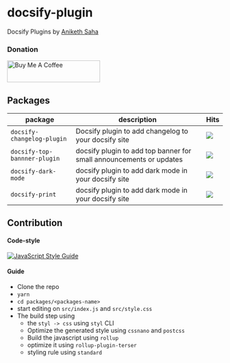 # docsify-plugin

Docsify Plugins by [Aniketh Saha](https://twitter.com/__ANIX__)

### Donation

<a href="https://www.buymeacoffee.com/eydPs6n" target="_blank"><img src="https://cdn.buymeacoffee.com/buttons/default-orange.png" alt="Buy Me A Coffee" style="height: 51px !important;width: 217px !important;" ></a>

## Packages

| **package**                  | **description**                                                     | **Hits**                                                                                                                                        |
| ---------------------------- | ------------------------------------------------------------------- | ----------------------------------------------------------------------------------------------------------------------------------------------- |
| `docsify-changelog-plugin`   | Docsify plugin to add changelog to your docsify site                | [![](https://data.jsdelivr.com/v1/package/npm/docsify-changelog-plugin/badge)](https://www.jsdelivr.com/package/npm/docsify-changelog-plugin)   |
| `docsify-top-bannner-plugin` | docsify plugin to add top banner for small announcements or updates | [![](https://data.jsdelivr.com/v1/package/npm/docsify-top-banner-plugin/badge)](https://www.jsdelivr.com/package/npm/docsify-top-banner-plugin) |
| `docsify-dark-mode`          | docsify plugin to add dark mode in your docsify site                | [![](https://data.jsdelivr.com/v1/package/npm/docsify-dark-mode/badge)](https://www.jsdelivr.com/package/npm/docsify-dark-mode)                 |
| `docsify-print`              | docsify plugin to add dark mode in your docsify site                | [![](https://data.jsdelivr.com/v1/package/npm/docsify-print/badge)](https://www.jsdelivr.com/package/npm/docsify-print)                         |

## Contribution

#### Code-style

[![JavaScript Style Guide](https://cdn.rawgit.com/standard/standard/master/badge.svg)](https://github.com/standard/standard)

#### Guide

- Clone the repo
- `yarn`
- `cd packages/<packages-name>`
- start editing on `src/index.js` and `src/style.css`
- The build step using
  - the `styl -> css` using `styl` CLI
  - Optimize the generated style using `cssnano` and `postcss`
  - Build the javascript using `rollup`
  - optimize it using `rollup-plugin-terser`
  - styling rule using `standard`
